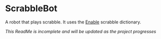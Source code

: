 # ScrabbleBot
A robot that plays scrabble. It uses the [Enable](http://www.puzzlers.org/pub/wordlists/enable1.txt) scrabble dictionary. 

*This ReadMe is incomplete and will be updated as the project progresses*
